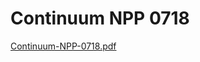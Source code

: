 # Continuum NPP 0718

[Continuum-NPP-0718.pdf](Continuum%20NPP%200718%2004aa9ba032a940f9aa3f1208660ce309/Continuum-NPP-0718.pdf)